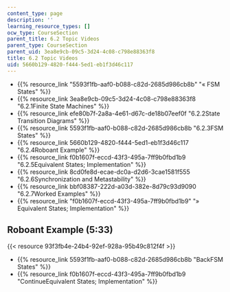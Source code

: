 ```yaml
---
content_type: page
description: ''
learning_resource_types: []
ocw_type: CourseSection
parent_title: 6.2 Topic Videos
parent_type: CourseSection
parent_uid: 3ea8e9cb-09c5-3d24-4c08-c798e88363f8
title: 6.2 Topic Videos
uid: 5660b129-4820-f444-5ed1-eb1f3d46c117
---
```


*   {{% resource_link "5593f1fb-aaf0-b088-c82d-2685d986cb8b" "« FSM States" %}}
*   {{% resource_link 3ea8e9cb-09c5-3d24-4c08-c798e88363f8 "6.2.1Finite State Machines" %}}
*   {{% resource_link efe80b7f-2a8a-4e61-d67c-de18b07eef0f "6.2.2State Transition Diagrams" %}}
*   {{% resource_link 5593f1fb-aaf0-b088-c82d-2685d986cb8b "6.2.3FSM States" %}}
*   {{% resource_link 5660b129-4820-f444-5ed1-eb1f3d46c117 "6.2.4Roboant Example" %}}
*   {{% resource_link f0b1607f-eccd-43f3-495a-7ff9b0fbd1b9 "6.2.5Equivalent States; Implementation" %}}
*   {{% resource_link 8cd0fe8d-ecae-dc0a-d2d6-3cae1581f555 "6.2.6Synchronization and Metastability" %}}
*   {{% resource_link bbf08387-222d-a03d-382e-8d79c93d9090 "6.2.7Worked Examples" %}}
*   {{% resource_link "f0b1607f-eccd-43f3-495a-7ff9b0fbd1b9" "» Equivalent States; Implementation" %}}

Roboant Example (5:33)
----------------------

{{< resource 93f3fb4e-24b4-92ef-928a-95b49c812f4f >}}

*   {{% resource_link 5593f1fb-aaf0-b088-c82d-2685d986cb8b "BackFSM States" %}}
*   {{% resource_link f0b1607f-eccd-43f3-495a-7ff9b0fbd1b9 "ContinueEquivalent States; Implementation" %}}